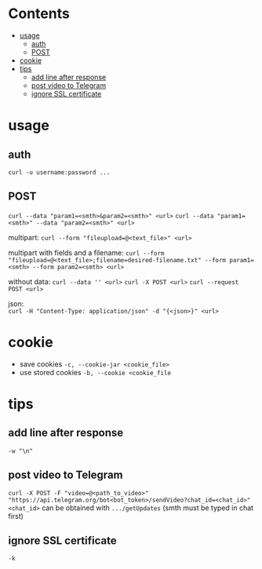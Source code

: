# Contents

- [usage](#usage)
    - [auth](#auth)
    - [POST](#post)
- [cookie](#cookie)
- [tips](#tips)
    - [add line after response](#add-line-after-response)
    - [post video to Telegram](#post-video-to-telegram)
    - [ignore SSL certificate](#ignore-ssl-certificate)

# usage
## auth
`curl -u username:password ...`

## POST
`curl --data "param1=<smth>&param2=<smth>" <url>`
`curl --data "param1=<smth>" --data "param2=<smth>" <url>`

multipart:
`curl --form "fileupload=@<text_file>" <url>`

multipart with fields and a filename:
`curl --form "fileupload=@<text_file>;filename=desired-filename.txt" --form param1=<smth> --form param2=<smth> <url>`

without data:
`curl --data '' <url>`
`curl -X POST <url>`
`curl --request POST <url>`

json:  
`curl -H "Content-Type: application/json" -d "{<json>}" <url>`

# cookie
* save cookies `-c, --cookie-jar <cookie_file>`
* use stored cookies `-b, --cookie <cookie_file`

# tips

## add line after response
`-w "\n"`

## post video to Telegram
`curl -X POST -F "video=@<path_to_video>" "https://api.telegram.org/bot<bot_token>/sendVideo?chat_id=<chat_id>"`  
`<chat_id>` can be obtained with `.../getUpdates` (smth must be typed in chat first)  

## ignore SSL certificate
`-k`
